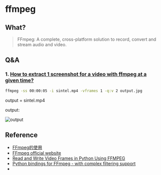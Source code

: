 # ffmpeg


## What?

> FFmpeg: A complete, cross-platform solution to record, convert and stream audio and video.



## Q&A 

### 1. [How to extract 1 screenshot for a video with ffmpeg at a given time?](https://stackoverflow.com/questions/27568254/how-to-extract-1-screenshot-for-a-video-with-ffmpeg-at-a-given-time)

``` bash 
ffmpeg -ss 00:00:05 -i sintel.mp4 -vframes 1 -q:v 2 output.jpg
```

output = sintel.mp4 

output:

![output](https://i.imgur.com/CiTUvXp.jpg)


## Reference 

* [FFmpeg的使用](https://www.jianshu.com/p/7ed3be01228b)
* [FFmpeg official website](https://www.ffmpeg.org/)
* [Read and Write Video Frames in Python Using FFMPEG](http://zulko.github.io/blog/2013/09/27/read-and-write-video-frames-in-python-using-ffmpeg/)
* [Python bindings for FFmpeg - with complex filtering support](https://github.com/kkroening/ffmpeg-python)
* 